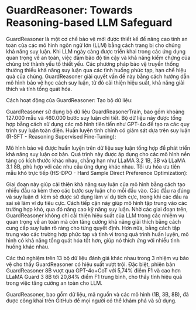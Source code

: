 # GuardReasoner: Towards Reasoning-based LLM Safeguard

GuardReasoner là một cơ chế bảo vệ mới được thiết kế để nâng cao tính an toàn của các mô hình ngôn ngữ lớn (LLM) bằng cách trang bị cho chúng khả năng suy luận. Khi LLM ngày càng được triển khai trong các ứng dụng quan trọng về an toàn, việc đảm bảo độ tin cậy và khả năng kiểm chứng của chúng trở thành yếu tố thiết yếu. Các phương pháp bảo vệ truyền thống thường thiếu khả năng suy luận qua các tình huống phức tạp, hạn chế hiệu quả của chúng. GuardReasoner giải quyết vấn đề này bằng cách hướng dẫn mô hình bảo vệ học cách suy luận, từ đó cải thiện hiệu suất, khả năng giải thích và tính tổng quát hóa.

Cách hoạt động của GuardReasoner:
Tạo bộ dữ liệu:

GuardReasoner sử dụng bộ dữ liệu GuardReasonerTrain, bao gồm khoảng 127.000 mẫu và 460.000 bước suy luận chi tiết.
Bộ dữ liệu này được tổng hợp bằng cách sử dụng các mô hình tiên tiến như GPT-4o để tạo ra các quy trình suy luận toàn diện.
Huấn luyện tinh chỉnh có giám sát dựa trên suy luận (R-SFT - Reasoning Supervised Fine-Tuning):

Mô hình bảo vệ được huấn luyện trên dữ liệu suy luận tổng hợp để phát triển khả năng suy luận cơ bản.
Quá trình này được áp dụng cho các mô hình nền tảng có kích thước khác nhau, chẳng hạn như LLaMA 3.2 1B, 3B và LLaMA 3.1 8B, phù hợp với các nhu cầu ứng dụng khác nhau.
Tối ưu hóa ưu tiên mẫu khó trực tiếp (HS-DPO - Hard Sample Direct Preference Optimization):

Giai đoạn này giúp cải thiện khả năng suy luận của mô hình bằng cách tạo nhiều đầu ra kèm theo các bước suy luận cho mỗi đầu vào.
Các đầu ra đúng và suy luận đi kèm sẽ được sử dụng làm ví dụ tích cực, trong khi các đầu ra sai sẽ làm ví dụ tiêu cực.
Cách tiếp cận này giúp mô hình tập trung vào các trường hợp khó, qua đó nâng cao kỹ năng suy luận.
Nhờ các giai đoạn trên, GuardReasoner không chỉ cải thiện hiệu suất của LLM trong các nhiệm vụ quan trọng về an toàn mà còn tăng cường khả năng giải thích bằng cách cung cấp suy luận rõ ràng cho từng quyết định. Hơn nữa, bằng cách tập trung vào các trường hợp phức tạp và tinh vi trong quá trình huấn luyện, mô hình có khả năng tổng quát hóa tốt hơn, giúp nó thích ứng với nhiều tình huống khác nhau.

Các thử nghiệm trên 13 bộ dữ liệu đánh giá khác nhau trong 3 nhiệm vụ bảo vệ cho thấy GuardReasoner có hiệu suất vượt trội. Đặc biệt, phiên bản GuardReasoner 8B vượt qua GPT-4o+CoT với 5,74% điểm F1 và cao hơn LLaMA Guard 3 8B tới 20,84% điểm F1 trung bình, cho thấy tính hiệu quả trong việc tăng cường an toàn cho LLM.

GuardReasoner, bao gồm dữ liệu, mã nguồn và các mô hình (1B, 3B, 8B), đã được công khai trên GitHub để mọi người có thể khám phá và sử dụng.

